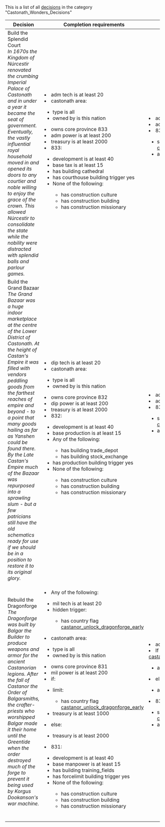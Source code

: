 This is a list of all [decisions](decisions.md) in the category "Castonath_Wonders_Decisions"

| Decision | Completion requirements | Effects | Requirements to appear |
| ----- | ------ | ----- | ------ |
| <a name="build_splendid_court">Build the Splendid Court</a><br />*In 1670s the Kingdom of Núrcestir renovated the crumbing Imperial Palace of Castonath and in under a year it became the seat of government. Eventually, the vastly influential royal household moved in and opened its doors to any courtier and noble willing to enjoy the grace of the crown. This allowed Núrcestir to consolidate the state while the nobility were distracted with splendid balls and parlour games.* | <li>adm tech is at least 20</li><li>castonath area:</li><ul><li>type is all</li><li>owned by is this nation</li></ul><li>owns core province 833</li><li>adm power is at least 200</li><li>treasury is at least 2000</li><li>833:</li><ul><li>development is at least 40</li><li>base tax is at least 15</li><li>has building cathedral</li><li>has courthouse building trigger yes</li><li>None of the following:</li><ul><li>has construction culture</li><li>has construction  building</li><li>has construction   missionary</li></ul></ul> | <li>add adm power = -200</li><li>add treasury = -2000</li><li>833:</li><ul><li>set province flag [castonath_building_splendid_court](../flags/castonath_building_splendid_court.md)</li><li>add building construction:</li><ul><li>building = castonath_preparation</li><li>speed = 1</li><li>cost = 0</li></ul></ul> | <li>833:</li><ul><li>None of the following:</li><ul><li>has province modifier castonath_splendid_court</li></ul><li>NOT:</li><ul><li>has construction castonath_preparation</li></ul><li>NOT:</li><ul><li>has construction castonath_build</li></ul></ul><li>capital scope:</li><ul><li>Any of the following:</li><ul><li>region is inner_castanor_region</li><li>region  is south_castanor_region</li><li>region   is west_castanor_region</li></ul></ul><li>None of the following:</li><ul><li>has country modifier monstrous_nation</li></ul><li>NOT:</li><ul><li>Any of the following:</li><ul><li>Country is Moredhal</li><li>tag  is Grudgeknights</li><li>tag   is Passionates</li><li>tag    is Devotees</li></ul></ul><li>owns 833</li> |
| <a name="build_grand_bazaar">Build the Grand Bazaar</a><br />*The Grand Bazaar was a huge indoor marketplace at the centre of the Lower District of Castonath. At the height of Castan's Empire it was filled with vendors peddling goods from the farthest reaches of empire and beyond - to a point that many goods hailing as far as Yanshen could be found there. By the Late Castan's Empire much of the Bazaar was repurposed into a sprawling slum - but a few patricians still have the old schematics ready for use if we should be in a position to restore it to its original glory.* | <li>dip tech is at least 20</li><li>castonath area:</li><ul><li>type is all</li><li>owned by is this nation</li></ul><li>owns core province 832</li><li>dip power is at least 200</li><li>treasury is at least 2000</li><li>832:</li><ul><li>development is at least 40</li><li>base production is at least 15</li><li>Any of the following:</li><ul><li>has building trade_depot</li><li>has building  stock_exchange</li></ul><li>has production building trigger yes</li><li>None of the following:</li><ul><li>has construction culture</li><li>has construction  building</li><li>has construction   missionary</li></ul></ul> | <li>add dip power = -200</li><li>add treasury = -2000</li><li>832:</li><ul><li>set province flag [castonath_building_grand_bazaar](../flags/castonath_building_grand_bazaar.md)</li><li>add building construction:</li><ul><li>building = castonath_preparation</li><li>speed = 1</li><li>cost = 0</li></ul></ul> | <li>832:</li><ul><li>None of the following:</li><ul><li>has province modifier castonath_grand_bazaar</li></ul><li>NOT:</li><ul><li>has construction castonath_preparation</li></ul><li>NOT:</li><ul><li>has construction castonath_build</li></ul></ul><li>capital scope:</li><ul><li>Any of the following:</li><ul><li>region is inner_castanor_region</li><li>region  is south_castanor_region</li><li>region   is west_castanor_region</li></ul></ul><li>None of the following:</li><ul><li>has country modifier monstrous_nation</li></ul><li>NOT:</li><ul><li>Any of the following:</li><ul><li>Country is Moredhal</li><li>tag  is Grudgeknights</li><li>tag   is Passionates</li><li>tag    is Devotees</li></ul></ul><li>owns 832</li> |
| <a name="build_dragonforge">Rebuild the Dragonforge</a><br />*The Dragonforge was built by Balgar the Builder to produce weapons and armor for the ancient Castanorian legions. After the fall of Castanor the Order of Balgarsmiths, the crafter-priests who worshipped Balgar made it their home until the Greentide when the order destroyed much of the forge to prevent it being used by Korgus Dookanson's war machine.* | <li>Any of the following:</li><ul><li>mil tech is at least 20</li><li>hidden trigger:</li><ul><li>has country flag [castanor_unlock_dragonforge_early](../flags/castanor_unlock_dragonforge_early.md)</li></ul></ul><li>castonath area:</li><ul><li>type is all</li><li>owned by is this nation</li></ul><li>owns core province 831</li><li>mil power is at least 200</li><li>if:</li><ul><li>limit:</li><ul><li>has country flag [castanor_unlock_dragonforge_early](../flags/castanor_unlock_dragonforge_early.md)</li></ul><li>treasury is at least 1000</li></ul><li>else:</li><ul><li>treasury is at least 2000</li></ul><li>831:</li><ul><li>development is at least 40</li><li>base manpower is at least 15</li><li>has building training_fields</li><li>has forcelimit building trigger yes</li><li>None of the following:</li><ul><li>has construction culture</li><li>has construction  building</li><li>has construction   missionary</li></ul></ul> | <li>add mil power = -200</li><li>If has country flag is [castanor_unlock_dragonforge_early](../flags/castanor_unlock_dragonforge_early.md):</li><ul><li>add treasury = -1000</li></ul><li>else:</li><ul><li>add treasury = -2000</li></ul><li>831:</li><ul><li>set province flag [castonath_building_dragonforge](../flags/castonath_building_dragonforge.md)</li><li>add building construction:</li><ul><li>building = castonath_preparation</li><li>speed = 1</li><li>cost = 0</li></ul></ul> | <li>831:</li><ul><li>None of the following:</li><ul><li>has province modifier castonath_dragonforge</li></ul><li>NOT:</li><ul><li>has construction castonath_preparation</li></ul><li>NOT:</li><ul><li>has construction castonath_build</li></ul></ul><li>capital scope:</li><ul><li>Any of the following:</li><ul><li>region is inner_castanor_region</li><li>region  is south_castanor_region</li><li>region   is west_castanor_region</li></ul></ul><li>None of the following:</li><ul><li>has country modifier monstrous_nation</li></ul><li>NOT:</li><ul><li>Any of the following:</li><ul><li>Country is Moredhal</li><li>tag  is Grudgeknights</li><li>tag   is Passionates</li><li>tag    is Devotees</li></ul></ul><li>owns 831</li> |
